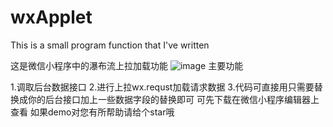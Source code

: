 # wxApplet
This is a small program function that I've written

这是微信小程序中的瀑布流上拉加载功能
![image](https://upload-images.jianshu.io/upload_images/7465865-dec18261dff0f364.gif)
主要功能 

1.调取后台数据接口
2.进行上拉wx.requst加载请求数据
3.代码可直接用只需要替换成你的后台接口加上一些数据字段的替换即可
可先下载在微信小程序编辑器上查看
如果demo对您有所帮助请给个star哦


                                        

